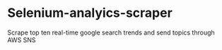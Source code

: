 # Selenium-analyics-scraper
Scrape top ten real-time google search trends and send topics through AWS SNS
